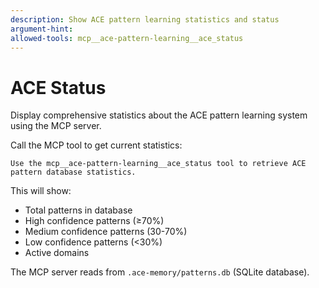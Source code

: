 ```yaml
---
description: Show ACE pattern learning statistics and status
argument-hint:
allowed-tools: mcp__ace-pattern-learning__ace_status
---
```


# ACE Status

Display comprehensive statistics about the ACE pattern learning system using the MCP server.

Call the MCP tool to get current statistics:

```
Use the mcp__ace-pattern-learning__ace_status tool to retrieve ACE pattern database statistics.
```

This will show:
- Total patterns in database
- High confidence patterns (≥70%)
- Medium confidence patterns (30-70%)
- Low confidence patterns (<30%)
- Active domains

The MCP server reads from `.ace-memory/patterns.db` (SQLite database).
